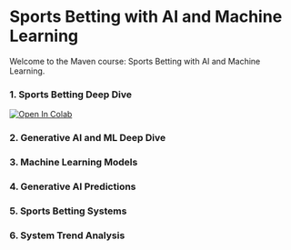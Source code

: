 # Sports Betting with AI and Machine Learning

Welcome to the Maven course: Sports Betting with AI and Machine Learning.

### 1. Sports Betting Deep Dive

[![Open In Colab](https://colab.research.google.com/assets/colab-badge.svg)](https://colab.research.google.com/github/ScottfreeLLC/sports-betting-ai/blob/main/notebooks/betting-concepts.ipynb)


### 2. Generative AI and ML Deep Dive

### 3. Machine Learning Models

### 4. Generative AI Predictions

### 5. Sports Betting Systems

### 6. System Trend Analysis